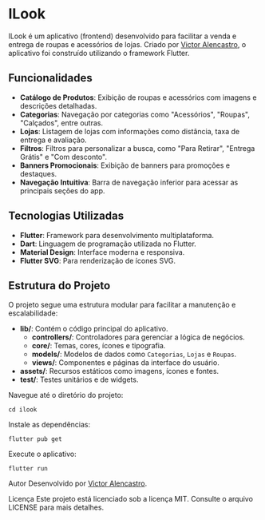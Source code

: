 # ILook

ILook é um aplicativo (frontend) desenvolvido para facilitar a venda e entrega de roupas e acessórios de lojas. Criado por [Victor Alencastro](https://www.victorcode.dev), o aplicativo foi construído utilizando o framework Flutter.

## Funcionalidades

- **Catálogo de Produtos**: Exibição de roupas e acessórios com imagens e descrições detalhadas.
- **Categorias**: Navegação por categorias como "Acessórios", "Roupas", "Calçados", entre outras.
- **Lojas**: Listagem de lojas com informações como distância, taxa de entrega e avaliação.
- **Filtros**: Filtros para personalizar a busca, como "Para Retirar", "Entrega Grátis" e "Com desconto".
- **Banners Promocionais**: Exibição de banners para promoções e destaques.
- **Navegação Intuitiva**: Barra de navegação inferior para acessar as principais seções do app.

## Tecnologias Utilizadas

- **Flutter**: Framework para desenvolvimento multiplataforma.
- **Dart**: Linguagem de programação utilizada no Flutter.
- **Material Design**: Interface moderna e responsiva.
- **Flutter SVG**: Para renderização de ícones SVG.

## Estrutura do Projeto

O projeto segue uma estrutura modular para facilitar a manutenção e escalabilidade:

- **lib/**: Contém o código principal do aplicativo.
  - **controllers/**: Controladores para gerenciar a lógica de negócios.
  - **core/**: Temas, cores, ícones e tipografia.
  - **models/**: Modelos de dados como `Categorias`, `Lojas` e `Roupas`.
  - **views/**: Componentes e páginas da interface do usuário.
- **assets/**: Recursos estáticos como imagens, ícones e fontes.
- **test/**: Testes unitários e de widgets.

Navegue até o diretório do projeto:
```console
cd ilook
```

Instale as dependências:
```console
flutter pub get
```

Execute o aplicativo:
```console
flutter run
```

Autor
Desenvolvido por [Victor Alencastro](https://www.victorcode.dev).

Licença
Este projeto está licenciado sob a licença MIT. Consulte o arquivo LICENSE para mais detalhes. 